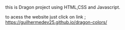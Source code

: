 this is Dragon project 
using HTML,CSS and Javascript.

to acess the website just click on link ;
https://guilhermedev25.github.io/dragon-colors/
